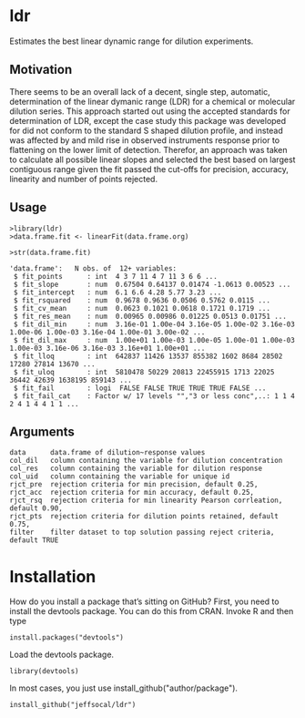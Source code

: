 # ldr
Estimates the best linear dynamic range for dilution experiments.

## Motivation
There seems to be an overall lack of a decent, single step, automatic, determination of the linear dymanic range (LDR) for a chemical or molecular dilution series. This approach started out using the accepted standards for determination of LDR, except the case study this package was developed for did not conform to the standard S shaped dilution profile, and instead was affected by and mild rise in observed instruments response prior to flattening on the lower limit of detection. Therefor, an approach was taken to calculate all possible linear slopes and selected the best based on largest contiguous range given the fit passed the cut-offs for precision, accuracy, linearity and number of points rejected.

## Usage
```
>library(ldr)
>data.frame.fit <- linearFit(data.frame.org)

>str(data.frame.fit)

'data.frame':	N obs. of  12+ variables:
 $ fit_points      : int  4 3 7 11 4 7 11 3 6 6 ...
 $ fit_slope       : num  0.67504 0.64137 0.01474 -1.0613 0.00523 ...
 $ fit_intercept   : num  6.1 6.6 4.28 5.77 3.23 ...
 $ fit_rsquared    : num  0.9678 0.9636 0.0506 0.5762 0.0115 ...
 $ fit_cv_mean     : num  0.0623 0.1021 0.0618 0.1721 0.1719 ...
 $ fit_res_mean    : num  0.00965 0.00986 0.01225 0.0513 0.01751 ...
 $ fit_dil_min     : num  3.16e-01 1.00e-04 3.16e-05 1.00e-02 3.16e-03 1.00e-06 1.00e-03 3.16e-04 1.00e-01 3.00e-02 ...
 $ fit_dil_max     : num  1.00e+01 1.00e-03 1.00e-05 1.00e-01 1.00e-03 1.00e-03 3.16e-06 3.16e-03 3.16e+01 1.00e+01 ...
 $ fit_lloq        : int  642837 11426 13537 855382 1602 8684 28502 17280 27814 13670 ...
 $ fit_uloq        : int  5810478 50229 20813 22455915 1713 22025 36442 42639 1638195 859143 ...
 $ fit_fail        : logi  FALSE FALSE TRUE TRUE TRUE FALSE ...
 $ fit_fail_cat    : Factor w/ 17 levels "","3 or less conc",..: 1 1 4 2 4 1 4 4 1 1 ...

```

## Arguments
```
data      data.frame of dilution~response values
col_dil   column containing the variable for dilution concentration
col_res   column containing the variable for dilution response
col_uid   column containing the variable for unique id
rjct_pre  rejection criteria for min precision, default 0.25,
rjct_acc  rejection criteria for min accuracy, default 0.25,
rjct_rsq  rejection criteria for min linearity Pearson corrleation, default 0.90,
rjct_pts  rejection criteria for dilution points retained, default 0.75,
filter    filter dataset to top solution passing reject criteria, default TRUE
```

# Installation 
How do you install a package that’s sitting on GitHub?
First, you need to install the devtools package. You can do this from CRAN. Invoke R and then type
```
install.packages("devtools")
```
Load the devtools package.
```
library(devtools)
```
In most cases, you just use install_github("author/package"). 
```
install_github("jeffsocal/ldr")
```
